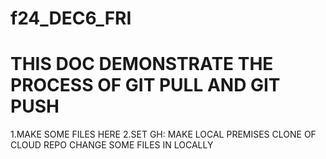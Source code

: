 # f24_DEC6_FRI
# THIS DOC DEMONSTRATE THE PROCESS OF GIT PULL AND GIT PUSH 
1.MAKE SOME FILES HERE 
2.SET GH: MAKE LOCAL PREMISES CLONE OF CLOUD REPO
CHANGE SOME FILES IN LOCALLY
